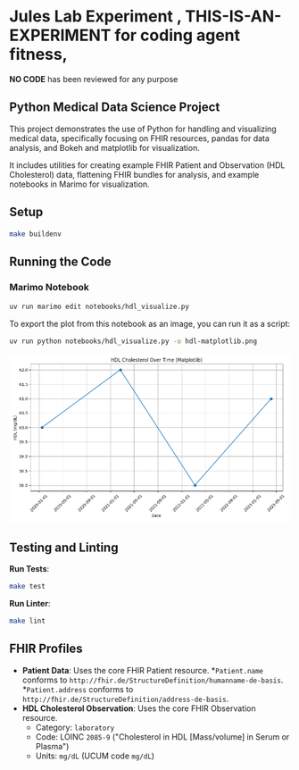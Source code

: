 # Jules Lab Experiment , **THIS-IS-AN-EXPERIMENT** for coding agent fitness,
  **NO CODE** has been reviewed for any purpose

## Python Medical Data Science Project

This project demonstrates the use of Python for handling and visualizing medical data,
specifically focusing on FHIR resources,
pandas for data analysis, and Bokeh and matplotlib for visualization.

It includes utilities for creating example FHIR Patient and Observation
(HDL Cholesterol) data, flattening FHIR bundles for analysis,
and example notebooks in Marimo for visualization.

## Setup

```sh
make buildenv
```

## Running the Code

### Marimo Notebook

```bash
uv run marimo edit notebooks/hdl_visualize.py
```

To export the plot from this notebook as an image, you can run it as a script:

```bash
uv run python notebooks/hdl_visualize.py -o hdl-matplotlib.png
```

![HDL-Plot](examples/hdl-matplotlib.png)

## Testing and Linting

**Run Tests**:

```bash
make test
```

**Run Linter**:

```bash
make lint
```

## FHIR Profiles

* **Patient Data**: Uses the core FHIR Patient resource.
    *`Patient.name` conforms to `http://fhir.de/StructureDefinition/humanname-de-basis`.
    *`Patient.address` conforms to `http://fhir.de/StructureDefinition/address-de-basis`.
* **HDL Cholesterol Observation**: Uses the core FHIR Observation resource.
    * Category: `laboratory`
    * Code: LOINC `2085-9` ("Cholesterol in HDL [Mass/volume] in Serum or Plasma")
    * Units: `mg/dL` (UCUM code `mg/dL`)


